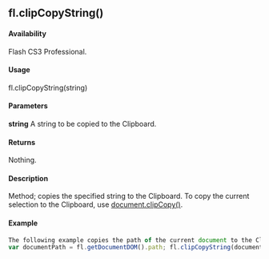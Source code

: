 ## fl.clipCopyString()

#### Availability

Flash CS3 Professional.

#### Usage

fl.clipCopyString(string)

#### Parameters

**string** A string to be copied to the Clipboard.

#### Returns

Nothing.

#### Description

Method; copies the specified string to the Clipboard.
To copy the current selection to the Clipboard, use [document.clipCopy()](#!AdobeDocs/developers-animatesdk-docs/master/Document_object/docume30.md).

#### Example

```javascript
The following example copies the path of the current document to the Clipboard:
var documentPath = fl.getDocumentDOM().path; fl.clipCopyString(documentPath);

```